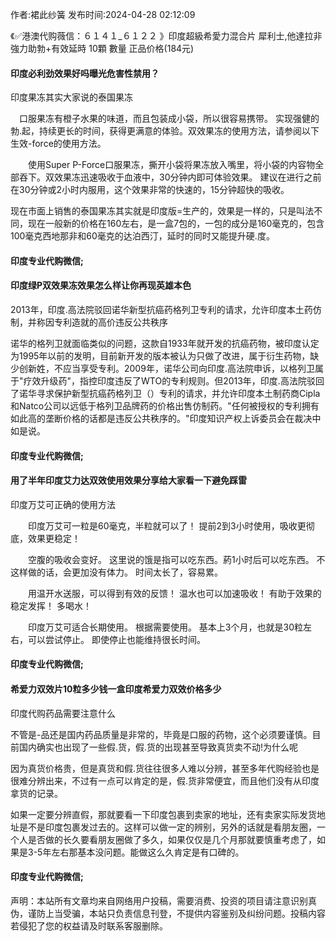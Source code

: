<p>作者:裙此纱簧 发布时间:2024-04-28 02:12:09</p>
<p>《✅港澳代购薇信：６１４１_６１２２ 》印度超級希愛力混合片 犀利士,他達拉非 強力助勃+有效延時 10顆 數量 正品价格(184元) </p>
									<h4>印度必利劲效果好吗曝光危害性禁用？</h4><p>印度果冻其实大家说的泰国果冻</p><p>　口服果冻有橙子水果的味道，而且包装成小袋，所以很容易携带。 实现强健的勃.起，持续更长的时间，获得更满意的体验。双效果冻的使用方法，请参阅以下生效-force的使用方法。</p><p>　　使用Super P-Force口服果冻，撕开小袋将果冻放入嘴里，将小袋的内容物全部吞下。双效果冻迅速吸收于血液中，30分钟内即可体验效果。 建议在进行之前在30分钟或2小时内服用，这个效果非常的快速的，15分钟超快的吸收。</p><p>  现在市面上销售的泰国果冻其实就是印度版=生产的，效果是一样的，只是叫法不同，现在一般新的价格在160左右，是一盒7包的，一包的成分是160毫克的，包含100毫克西地那非和60毫克的达泊西汀，延时的同时又能提升硬.度。</p><p></p><h4>	印度专业代购微信;</h4><p></p><h4>印度绿P双效果冻效果怎么样让你再现英雄本色</h4><p>2013年，印度.高法院驳回诺华新型抗癌药格列卫专利的请求，允许印度本土药仿制，并称因专利造就的高价违反公共秩序</p><p>诺华的格列卫就面临类似的问题，这款自1933年就开发的抗癌药物，被印度认定为1995年以前的发明，目前新开发的版本被认为只做了改进，属于衍生药物，缺少创新姓，不应当享受专利。2009年，诺华公司向印度.高法院申诉，以格列卫属于"疗效升级药"，指控印度违反了WTO的专利规则。但2013年，印度.高法院驳回了诺华寻求保护新型抗癌药格列卫（）专利的请求，并允许印度本土制药商Cipla和Natco公司以远低于格列卫品牌药的价格出售仿制药。"任何被授权的专利拥有如此高的垄断价格的话都是违反公共秩序的。"印度知识产权上诉委员会在裁决中如是说。</p><p></p><h4>	印度专业代购微信;</h4><p></p><h4>用了半年印度艾力达双效使用效果分享给大家看一下避免踩雷</h4><p>印度万艾可正确的使用方法</p><p>　　印度万艾可一粒是60毫克，半粒就可以了！ 提前2到3小时使用，吸收更彻底，效果更稳定！</p><p>　　空腹的吸收会变好。 这里说的饿是指可以吃东西。葯1小时后可以吃东西。 不这样做的话，会更加没有体力。 时间太长了，容易累。</p><p>　　用温开水送服，可以得到有效的反馈！ 温水也可以加速吸收！ 有助于效果的稳定发挥！ 多喝水！</p><p>　　印度万艾可适合长期使用。 根据需要使用。 基本上3个月，也就是30粒左右，可以尝试停止。 即使停止也能维持很长时间。</p><p></p><h4>	印度专业代购微信;</h4><p></p><h4>希爱力双效片10粒多少钱一盒印度希爱力双效价格多少</h4><p>印度代购药品需要注意什么</p><p>不管是-品还是国内药品质量是非常的，毕竟是口服的药物，这个必须要谨慎。目前国内确实也出现了一些假.货，假.货的出现甚至导致真货卖不动!为什么呢</p><p>因为真货价格贵，但是真货和假.货往往很多人难以分辨，甚至多年代购经验也是很难分辨出来，不过有一点可以肯定的是，假.货非常便宜，而且他们没有从印度拿货的记录。</p><p>如果一定要分辨直假，那就要看一下印度包裹到卖家的地址，还有卖家实际发货地址是不是印度包裹发过去的。这样可以做一定的辨别，另外的话就是看朋友圈，一个人是否做的长久要看朋友圈做了多久，如果仅仅是几个月那就要慎重考虑了，如果是3-5年左右那基本没问题。能做这么久肯定是有口碑的。</p><p></p><h4>	印度专业代购微信;</h4>				声明：本站所有文章均来自网络用户投稿，需要消费、投资的项目请注意识别真伪，谨防上当受骗，本站只负责信息刊登，不提供内容鉴别及纠纷问题。投稿内容若侵犯了您的权益请及时联系客服删除。				
